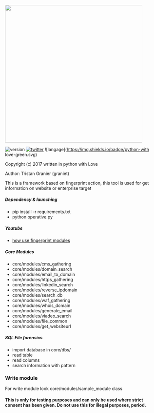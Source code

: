 <img src="https://s30.postimg.org/t64sh7kyp/operative4.png" width="450">

![version](https://img.shields.io/badge/version-1.0a-red.svg) [![twitter](https://img.shields.io/badge/twitter-@graniet75-blue.svg)](https://twitter.com/graniet75)  ![langage](https://img.shields.io/badge/python-with love-green.svg)

Copyright (c) 2017 written in python with Love

Author: Tristan Granier (graniet)

This is a framework based on fingerprint action, this tool is used for get information on website or enterprise target

##### Dependency & launching
+ pip install -r requirements.txt
+ python operative.py

##### Youtube
+ [how use fingerprint modules ](https://www.youtube.com/watch?v=3ogNpa8s16g)

##### Core Modules

+ core/modules/cms_gathering
+ core/modules/domain_search
+ core/modules/email_to_domain
+ core/modules/https_gathering
+ core/modules/linkedin_search
+ core/modules/reverse_ipdomain
+ core/modules/search_db
+ core/modules/waf_gathering
+ core/modules/whois_domain
+ core/modules/generate_email
+ core/modules/viadeo_search
+ core/modules/file_common
+ core/modules/get_websiteurl

##### SQL File forensics
+ import database in core/dbs/
+ read table
+ read columns
+ search information with pattern

### Write module

For write module look core/modules/sample_module class

#### This is only for testing purposes and can only be used where strict consent has been given. Do not use this for illegal purposes, period.
